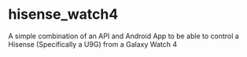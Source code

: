 # hisense_watch4
A simple combination of an API and Android App to be able to control a Hisense (Specifically a U9G) from a Galaxy Watch 4
